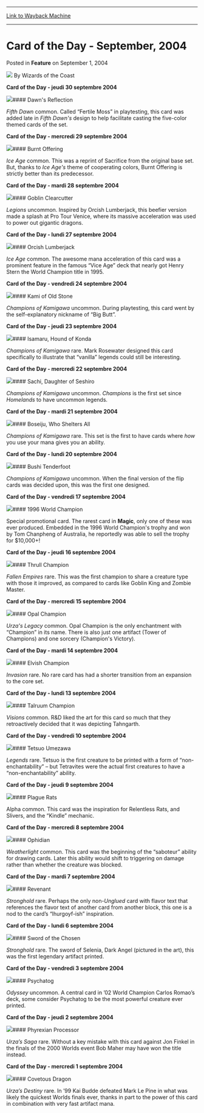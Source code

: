 
---
[Link to Wayback Machine](https://web.archive.org/web/20211026190240/https://magic.wizards.com/en/articles/archive/card-day-september-2004-2004-09-01)

[_metadata_:author]:- "Wizards of the Coast"
[_metadata_:description]:- "Card of the Day - jeudi 30 septembre 2004      Dawn's Reflection Fifth Dawn common. Called “Fertile Moss” in playtesting, this card was added late in Fifth Dawn's design to help facilitate casting the five-color themed cards of the set. Card of the Day - mercredi 29 septembre 2004      Burnt Offering Ice Age common. This was a reprint of Sacrifice from the original base set."
[_metadata_:generator]:- "Drupal 7 (http://drupal.org)"
[_metadata_:node]:- "610386"
[_metadata_:publish_date]:- "2004-09-01"
[_metadata_:source]:- "div-main-content"
[_metadata_:title]:- "Card of the Day - September, 2004"
[_metadata_:wayback_capture_timestamp]:- "2021-10-26 19:02:40"
[_metadata_:wayback_raw_url]:- "https://web.archive.org/web/20211026190240id_/https://magic.wizards.com/en/articles/archive/card-day-september-2004-2004-09-01"
[_metadata_:wayback_url]:- "https://magic.wizards.com/en/articles/archive/card-day-september-2004-2004-09-01"
---


Card of the Day - September, 2004
=================================



 Posted in **Feature**
 on September 1, 2004 






![](https://media.magic.wizards.com/styles/auth_small/public/images/person/wizards_author.jpg)
By Wizards of the Coast













**Card of the Day - jeudi 30 septembre 2004**



![](http://Gatherer.wizards.com/Handlers/Image.ashx?size=small&type=card&name=Dawn's%20Reflection)#### Dawn's Reflection


 *Fifth Dawn* common. Called “Fertile Moss” in playtesting, this card was added late in *Fifth Dawn's* design to help facilitate casting the five-color themed cards of the set. 
 



**Card of the Day - mercredi 29 septembre 2004**



![](http://Gatherer.wizards.com/Handlers/Image.ashx?size=small&type=card&name=Burnt%20Offering)#### Burnt Offering


 *Ice Age* common. This was a reprint of Sacrifice from the original base set. But, thanks to *Ice Age's* theme of cooperating colors, Burnt Offering is strictly better than its predecessor. 
 



**Card of the Day - mardi 28 septembre 2004**



![](http://Gatherer.wizards.com/Handlers/Image.ashx?size=small&type=card&name=Goblin%20Clearcutter)#### Goblin Clearcutter


 *Legions* uncommon. Inspired by Orcish Lumberjack, this beefier version made a splash at Pro Tour Venice, where its massive acceleration was used to power out gigantic dragons. 
 



**Card of the Day - lundi 27 septembre 2004**



![](http://Gatherer.wizards.com/Handlers/Image.ashx?size=small&type=card&name=Orcish%20Lumberjack)#### Orcish Lumberjack


 *Ice Age* common. The awesome mana acceleration of this card was a prominent feature in the famous “Vice Age” deck that nearly got Henry Stern the World Champion title in 1995. 
 



**Card of the Day - vendredi 24 septembre 2004**



![](http://Gatherer.wizards.com/Handlers/Image.ashx?size=small&type=card&name=Kami%20of%20Old%20Stone)#### Kami of Old Stone


 *Champions of Kamigawa* uncommon. During playtesting, this card went by the self-explanatory nickname of “Big Butt”. 
 



**Card of the Day - jeudi 23 septembre 2004**



![](http://Gatherer.wizards.com/Handlers/Image.ashx?size=small&type=card&name=Isamaru,%20Hound%20of%20Konda)#### Isamaru, Hound of Konda


 *Champions of Kamigawa* rare. Mark Rosewater designed this card specifically to illustrate that “vanilla” legends could still be interesting. 
 



**Card of the Day - mercredi 22 septembre 2004**



![](http://Gatherer.wizards.com/Handlers/Image.ashx?size=small&type=card&name=Sachi,%20Daughter%20of%20Seshiro)#### Sachi, Daughter of Seshiro


 *Champions of Kamigawa* uncommon. *Champions* is the first set since *Homelands* to have uncommon legends. 
 



**Card of the Day - mardi 21 septembre 2004**



![](http://Gatherer.wizards.com/Handlers/Image.ashx?size=small&type=card&name=Boseiju,%20Who%20Shelters%20All)#### Boseiju, Who Shelters All


 *Champions of Kamigawa* rare. This set is the first to have cards where *how* you use your mana gives you an ability. 
 



**Card of the Day - lundi 20 septembre 2004**



![](http://Gatherer.wizards.com/Handlers/Image.ashx?size=small&type=card&name=Bushi%20Tenderfoot)#### Bushi Tenderfoot


 *Champions of Kamigawa* uncommon. When the final version of the flip cards was decided upon, this was the first one designed. 
 



**Card of the Day - vendredi 17 septembre 2004**



![](http://Gatherer.wizards.com/Handlers/Image.ashx?size=small&type=card&name=1996%20World%20Champion)#### 1996 World Champion

 Special promotional card. The rarest card in **Magic**, only one of these was ever produced. Embedded in the 1996 World Champion's trophy and won by Tom Chanpheng of Australia, he reportedly was able to sell the trophy for $10,000+! 
 



**Card of the Day - jeudi 16 septembre 2004**



![](http://Gatherer.wizards.com/Handlers/Image.ashx?size=small&type=card&name=Thrull%20Champion)#### Thrull Champion


 *Fallen Empires* rare. This was the first champion to share a creature type with those it improved, as compared to cards like Goblin King and Zombie Master. 
 



**Card of the Day - mercredi 15 septembre 2004**



![](http://Gatherer.wizards.com/Handlers/Image.ashx?size=small&type=card&name=Opal%20Champion)#### Opal Champion


 *Urza's Legacy* common. Opal Champion is the only enchantment with “Champion” in its name. There is also just one artifact (Tower of Champions) and one sorcery (Champion's Victory). 
 



**Card of the Day - mardi 14 septembre 2004**



![](http://Gatherer.wizards.com/Handlers/Image.ashx?size=small&type=card&name=Elvish%20Champion)#### Elvish Champion


 *Invasion* rare. No rare card has had a shorter transition from an expansion to the core set. 
 



**Card of the Day - lundi 13 septembre 2004**



![](http://Gatherer.wizards.com/Handlers/Image.ashx?size=small&type=card&name=Talruum%20Champion)#### Talruum Champion


 *Visions* common. R&D liked the art for this card so much that they retroactively decided that it was depicting Tahngarth. 
 



**Card of the Day - vendredi 10 septembre 2004**



![](http://Gatherer.wizards.com/Handlers/Image.ashx?size=small&type=card&name=Tetsuo%20Umezawa)#### Tetsuo Umezawa


 *Legends* rare. Tetsuo is the first creature to be printed with a form of “non-enchantability” – but Tetravites were the actual first creatures to have a “non-enchantability” ability. 
 



**Card of the Day - jeudi 9 septembre 2004**



![](http://Gatherer.wizards.com/Handlers/Image.ashx?size=small&type=card&name=Plague%20Rats)#### Plague Rats

 Alpha common. This card was the inspiration for Relentless Rats, and Slivers, and the “Kindle” mechanic. 
 

**Card of the Day - mercredi 8 septembre 2004**



![](http://Gatherer.wizards.com/Handlers/Image.ashx?size=small&type=card&name=Ophidian)#### Ophidian


 *Weatherlight* common. This card was the beginning of the “saboteur” ability for drawing cards. Later this ability would shift to triggering on damage rather than whether the creature was blocked.
 



**Card of the Day - mardi 7 septembre 2004**



![](https://web.archive.org/web/20200114025343im_/https://gatherer.wizards.com/Handlers/Image.ashx?size=small&type=card&name=Revenant)#### Revenant


 *Stronghold* rare. Perhaps the only non-*Unglued* card with flavor text that references the flavor text of another card from another block, this one is a nod to the card’s “lhurgoyf-ish” inspiration. 
 



**Card of the Day - lundi 6 septembre 2004**



![](http://Gatherer.wizards.com/Handlers/Image.ashx?size=small&type=card&name=Sword%20of%20the%20Chosen)#### Sword of the Chosen


 *Stronghold* rare. The sword of Selenia, Dark Angel (pictured in the art), this was the first legendary artifact printed. 
 



**Card of the Day - vendredi 3 septembre 2004**



![](http://Gatherer.wizards.com/Handlers/Image.ashx?size=small&type=card&name=Psychatog)#### Psychatog


 *Odyssey* uncommon. A central card in ’02 World Champion Carlos Romao’s deck, some consider Psychatog to be the most powerful creature ever printed. 
 



**Card of the Day - jeudi 2 septembre 2004**



![](http://Gatherer.wizards.com/Handlers/Image.ashx?size=small&type=card&name=Phyrexian%20Processor)#### Phyrexian Processor


 *Urza’s Saga* rare. Without a key mistake with this card against Jon Finkel in the finals of the 2000 Worlds event Bob Maher may have won the title instead. 
 



**Card of the Day - mercredi 1 septembre 2004**



![](http://Gatherer.wizards.com/Handlers/Image.ashx?size=small&type=card&name=Covetous%20Dragon)#### Covetous Dragon


 *Urza’s Destiny* rare. In ’99 Kai Budde defeated Mark Le Pine in what was likely the quickest Worlds finals ever, thanks in part to the power of this card in combination with very fast artifact mana. 
 








